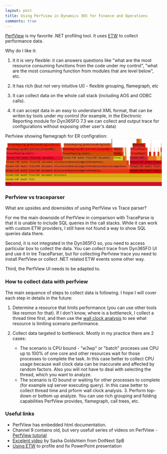 ```yaml
---
layout: post
title: Using Perfview in Dynamics 365 for Finance and Operations
comments: true
---
```


[PerfView](https://github.com/Microsoft/perfview) is my favorite .NET profiling tool. It uses [ETW](https://docs.microsoft.com/en-us/windows/desktop/etw/event-tracing-portal) to collect performance data. 

Why do I like it:
  
  1. It it is very flexible: it can answers questions like "what are the most resource consuming functions from the code under my control", "what are the most consuming function from modules that are level below", etc.

  2. It has rich (but not very intuitive UI) - flexible grouping, flamegraph, etc

  3. It can collect data on the whole call stack (including AOS and ODBC calls).

  4. It can accept data in an easy to understand XML format, that can be writen by tools under my control (for example, in the Electronic Reporting module for Dyn365FO 7.3 we can collect and output trace for configurations without exposing other user's data)  

Perfview showing flamegraph for ER configration:
![Perfview showing flamegraph for ER configration](/assets/perfview_ER.jpg)
### Perfview vs traceparser

What are upsides and downsides of using PerfView vs Trace parser?

For me the main downside of PerfView in comparison with TraceParse is that it is unable to include SQL queries in the call stacks. While it can work with custom ETW providers, I still have not found a way to show SQL queries data there.

Second, it is not integrated in the Dyn365FO so, you need to access particular box to collect the data. You can collect trace from Dyn365FO UI and use it in tre TraceParser, but for collecting Perfview trace you need to install PerfView or collect .NET related ETW events some other way.

Third, the PerfView UI needs to be adapted to.  

### How to collect data with perfview

The main sequence of steps to collect data is following. I hope I will cover each step in details in the future:

   1. Determine a resource that limits performance (you can use other tools like resmon for that). If I don't know, where is a bottleneck, I collect a thread time first, and then use the [wall clock analysis](https://channel9.msdn.com/Series/PerfView-Tutorial/Tutorial-12-Wall-Clock-Time-Investigation-Basics) to see what resource is limiting scenario performance.

   2. Collect data targeted to bottleneck. Mostly in my practice there are 2 cases:
      - The scenario is CPU bound - "w3wp" or "batch" proceses use CPU up to 100% of one core and other resources wait for those processes to complete the task. In this case better to collect CPU usage because wall clock data can be inaccurate and affected by random factors. Also you will not have to deal with selecting the thread, which you want to analyze.
      - The scenario is IO bound or waiting for other processes to complete (for example sql server executing query). In this case better to collect thread time and prform wall clock analysis.
    3. Perform top-down or bottom up analyze. You can use rich grouping and folding capabilities PerfView provides, flamegraph, call trees, etc.

### Useful links

 - PerfView has embedded html documentation.
 - Channel 9 contains old, but very usefull series of videos on PerfView - [PerfView tutorial](https://channel9.msdn.com/Series/PerfView-Tutorial)
 - [Excelent video](https://www.youtube.com/watch?v=eX644hod65s) by Sasha Goldshtein from DotNext SpB
 - [Using ETW](https://randomascii.wordpress.com/2011/08/29/powerpoint-poor-performance-problem/) to profile and fix PowerPoint presentation 